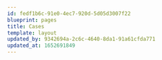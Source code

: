 ```yaml
---
id: fedf1b6c-91e0-4ec7-920d-5d05d3007f22
blueprint: pages
title: Cases
template: layout
updated_by: 9342694a-2c6c-4640-8da1-91a61cfda771
updated_at: 1652691849
---
```

